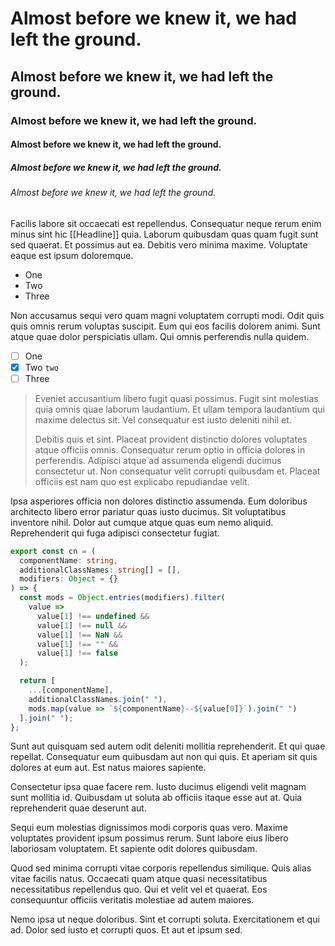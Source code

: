 # Almost before we knew it, we had left the ground.

## Almost before we knew it, we had left the ground.

### Almost before we knew it, we had left the ground.

#### Almost before we knew it, we had left the ground.

##### Almost before we knew it, we had left the ground.

###### Almost before we knew it, we had left the ground.

Facilis labore sit occaecati est repellendus. Consequatur neque rerum enim minus sint hic [[Headline]] quia. Laborum quibusdam quas quam fugit sunt sed quaerat. Et possimus aut ea. Debitis vero minima maxime. Voluptate eaque est ipsum doloremque.

- One
- Two
- Three

Non accusamus sequi vero quam magni voluptatem corrupti modi. Odit quis quis omnis rerum voluptas suscipit. Eum qui eos facilis dolorem animi. Sunt atque quae dolor perspiciatis ullam. Qui omnis perferendis nulla quidem.

- [ ] One 
- [x] Two `two`
- [ ] Three 

> Eveniet accusantium libero fugit quasi possimus. Fugit sint molestias quia omnis quae laborum laudantium. Et ullam tempora laudantium qui maxime delectus sit. Vel consequatur est iusto deleniti nihil et.
> 
> Debitis quis et sint. Placeat provident distinctio dolores voluptates atque officiis omnis. Consequatur rerum optio in officia dolores in perferendis. Adipisci atque ad assumenda eligendi ducimus consectetur ut. Non consequatur velit corrupti quibusdam et. Placeat officiis est nam quo est explicabo repudiandae velit.

Ipsa asperiores officia non dolores distinctio assumenda. Eum doloribus architecto libero error pariatur quas iusto ducimus. Sit voluptatibus inventore nihil. Dolor aut cumque atque quas eum nemo aliquid. Reprehenderit qui fuga adipisci consectetur fugiat.

```ts
export const cn = (
  componentName: string,
  additionalClassNames: string[] = [],
  modifiers: Object = {}
) => {
  const mods = Object.entries(modifiers).filter(
    value =>
      value[1] !== undefined &&
      value[1] !== null &&
      value[1] !== NaN &&
      value[1] !== "" &&
      value[1] !== false
  );

  return [
    ...[componentName],
    additionalClassNames.join(" "),
    mods.map(value => `${componentName}--${value[0]}`).join(" ")
  ].join(" ");
};
```

Sunt aut quisquam sed autem odit deleniti mollitia reprehenderit. Et qui quae repellat. Consequatur eum quibusdam aut non qui quis. Et aperiam sit quis dolores at eum aut. Est natus maiores sapiente.

Consectetur ipsa quae facere rem. Iusto ducimus eligendi velit magnam sunt mollitia id. Quibusdam ut soluta ab officiis itaque esse aut at. Quia reprehenderit quae deserunt aut.

Sequi eum molestias dignissimos modi corporis quas vero. Maxime voluptates provident ipsum possimus rerum. Sunt labore eius libero laboriosam voluptatem. Et sapiente odit dolores quibusdam.

Quod sed minima corrupti vitae corporis repellendus similique. Quis alias vitae facilis natus. Occaecati quam atque quasi necessitatibus necessitatibus repellendus quo. Qui et velit vel et quaerat. Eos consequuntur officiis veritatis molestiae ad autem maiores.

Nemo ipsa ut neque doloribus. Sint et corrupti soluta. Exercitationem et qui ad. Dolor sed iusto et corrupti quos. Et aut et ipsum sed.